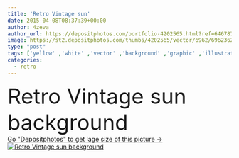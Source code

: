 ```yaml
---
title: 'Retro Vintage sun'
date: 2015-04-08T08:37:39+00:00
author: 4zeva
author_url: https://depositphotos.com/portfolio-4202565.html?ref=64678756
image: https://st2.depositphotos.com/thumbs/4202565/vector/6962/69623627/api_thumb_450.jpg?forcejpeg=true
type: "post"
tags: ['yellow' ,'white' ,'vector' ,'background' ,'graphic' ,'illustration' ,'design' ,'paper' ,'shiny' ,'art' ,'summer' ,'sun' ,'abstract' ,'texture' ,'shine' ,'sunny' ,'light' ,'warm' ,'solar' ,'pattern' ,'black' ,'style' ,'antique' ,'grunge' ,'old' ,'retro' ,'vintage' ,'sunrise' ,'star' ,'backdrop' ,'hot' ,'lines' ,'burn' ,'rays' ,'sunburst' ,'wallpaper' ,'template' ,'trendy' ,'film' ,'beam' ,'flare' ,'sunrays' ,'radiate' ,'distressed' ,'starburst' ,'burst' ,'and' ,'de' ,'pano' ,'sol' ]
categories: 
  - retro
---
```

<div aling="center">
            <font size="60"> Retro Vintage sun background</font>   
</div>
<div>
    <a href='https://depositphotos.com/69623627/stock-illustration-retro-vintage-sun.html?ref=64678756' target=_blank > Go "Depositphotos" to get lage size of this picture ->
        <img href='https://depositphotos.com/69623627/stock-illustration-retro-vintage-sun.html?ref=64678756' src='https://st2.depositphotos.com/4202565/6962/v/950/depositphotos_69623627-stock-illustration-retro-vintage-sun.jpg?forcejpeg=true' alt='Retro Vintage sun background' >
    </a>
</div>
